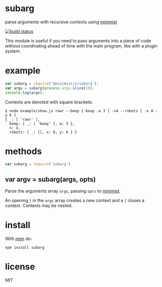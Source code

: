 # subarg

parse arguments with recursive contexts using
[minimist](https://npmjs.org/package/minimist)

[![build status](https://secure.travis-ci.org/minimistjs/subarg.png)](http://travis-ci.org/minimistjs/subarg)

This module is useful if you need to pass arguments into a piece of code without
coordinating ahead of time with the main program, like with a plugin system.

# example

``` js
var subarg = require('@minimistjs/subarg');
var argv = subarg(process.argv.slice(2));
console.log(argv);
```

Contexts are denoted with square brackets:

```
$ node example/show.js rawr --beep [ boop -a 3 ] -n4 --robots [ -x 8 -y 6 ]
{ _: [ 'rawr' ],
  beep: { _: [ 'boop' ], a: 3 },
  n: 4,
  robots: { _: [], x: 8, y: 6 } }
```

# methods

``` js
var subarg = require('subarg')
```

## var argv = subarg(args, opts)

Parse the arguments array `args`, passing `opts` to
[minimist](https://npmjs.org/package/minimist).

An opening `[` in the `args` array creates a new context and a `]` closes a
context. Contexts may be nested.

# install

With [npm](https://npmjs.org) do:

```
npm install subarg
```

# license

MIT

